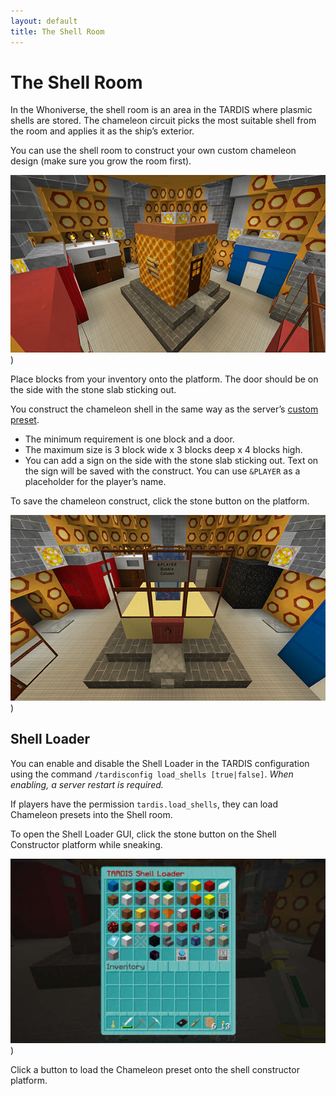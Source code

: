 ```yaml
---
layout: default
title: The Shell Room
---
```


# The Shell Room

In the Whoniverse, the shell room is an area in the TARDIS where plasmic shells are stored. The chameleon circuit picks
the most suitable shell from the room and applies it as the ship’s exterior.

You can use the shell room to construct your own custom chameleon design (make sure you grow the room first).

![shell room](/images/rooms/shell.jpg))

Place blocks from your inventory onto the platform. The door should be on the side with the stone slab sticking out.

You construct the chameleon shell in the same way as the server’s [custom preset](custom-preset).

- The minimum requirement is one block and a door.
- The maximum size is 3 block wide x 3 blocks deep x 4 blocks high.
- You can add a sign on the side with the stone slab sticking out. Text on the sign will be saved with the construct.
  You can use `&PLAYER` as a placeholder for the player’s name.

To save the chameleon construct, click the stone button on the platform.

![shell room showing button](/images/docs/shell.jpg))

## Shell Loader

You can enable and disable the Shell Loader in the TARDIS configuration using the
command `/tardisconfig load_shells [true|false]`. _When enabling, a server restart is required._

If players have the permission `tardis.load_shells`, they can load Chameleon presets into the Shell room.

To open the Shell Loader GUI, click the stone button on the Shell Constructor platform while sneaking.

![shell loader](/images/docs/shell_loader.jpg))

Click a button to load the Chameleon preset onto the shell constructor platform.
